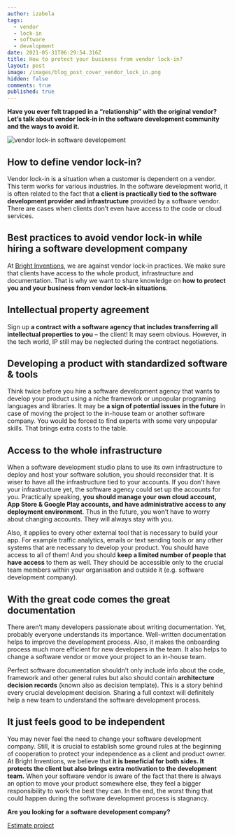 ```yaml
---
author: izabela
tags:
  - vendor
  - lock-in
  - software
  - development
date: 2021-05-31T06:29:54.316Z
title: How to protect your business from vendor lock-in?
layout: post
image: /images/blog_post_cover_vendor_lock_in.png
hidden: false
comments: true
published: true
---
```

**Have you ever felt trapped in a “relationship” with the original vendor? Let’s talk about vendor lock-in in the software development community and the ways to avoid it.**

![vendor lock-in software developement](/images/cyber-security-3400657_1920.jpg)

## How to define vendor lock-in?

Vendor lock-in is a situation when a customer is dependent on a vendor. This term works for various industries. In the software development world, it is often related to the fact that **a** **client is practically tied to the software development provider and infrastructure** provided by a software vendor. There are cases when clients don’t even have access to the code or cloud services.

## Best practices to avoid vendor lock-in while hiring a software development company

At [Bright Inventions](https://brightinventions.pl), we are against vendor lock-in practices. We make sure that clients have access to the whole product, infrastructure and documentation. That is why we want to share knowledge on **how to protect you and your business from vendor lock-in situations**.

## Intellectual property agreement

Sign up **a contract with a software agency that includes transferring all intellectual properties to you** – the client! It may seem obvious. However, in the tech world, IP still may be neglected during the contract negotiations.

## Developing a product with standardized software & tools

Think twice before you hire a software development agency that wants to develop your product using a niche framework or unpopular programing languages and libraries. It may be **a sign of potential issues** **in the future** in case of moving the project to the in-house team or another software company. You would be forced to find experts with some very unpopular skills. That brings extra costs to the table. 

## Access to the whole infrastructure

When a software development studio plans to use its own infrastructure to deploy and host your software solution, you should reconsider that. It is wiser to have all the infrastructure tied to your accounts. If you don’t have your infrastructure yet, the software agency could set up the accounts for you. Practically speaking, **you should manage your own cloud account, App Store & Google Play accounts, and have administrative access to any deployment environment**. Thus in the future, you won’t have to worry about changing accounts. They will always stay with you.

Also, it applies to every other external tool that is necessary to build your app. For example traffic analytics, emails or text sending tools or any other systems that are necessary to develop your product. You should have access to all of them! And you should **keep a limited number of people that have access** to them as well. They should be accessible only to the crucial team members within your organisation and outside it (e.g. software development company).

## With the great code comes the great documentation 

There aren’t many developers passionate about writing documentation. Yet, probably everyone understands its importance. Well-written documentation helps to improve the development process. Also, it makes the onboarding process much more efficient for new developers in the team. It also helps to change a software vendor or move your project to an in-house team. 

Perfect software documentation shouldn’t only include info about the code, framework and other general rules but also should contain **architecture decision records** (known also as decision template). This is a story behind every crucial development decision. Sharing a full context will definitely help a new team to understand the software development process.

## It just feels good to be independent

You may never feel the need to change your software development company. Still, it is crucial to establish some ground rules at the beginning of cooperation to protect your independence as a client and product owner. At Bright Inventions, we believe that **it is beneficial for both sides. It protects the client but also brings extra motivation to the development team.** When your software vendor is aware of the fact that there is always an option to move your product somewhere else, they feel a bigger responsibility to work the best they can. In the end, the worst thing that could happen during the software development process is stagnancy. 

**Are you looking for a software development company?**

[Estimate project](/start-project)
